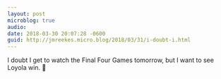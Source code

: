 ```yaml
---
layout: post
microblog: true
audio: 
date: 2018-03-30 20:07:28 -0600
guid: http://jmreekes.micro.blog/2018/03/31/i-doubt-i.html
---
```

I doubt I get to watch the Final Four Games tomorrow, but I want to see Loyola win. 🏀
